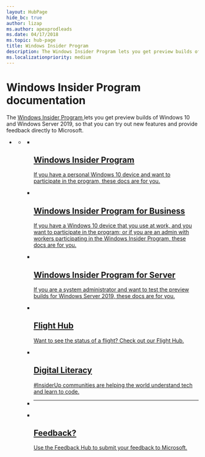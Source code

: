 ```yaml
---
layout: HubPage
hide_bc: true
author: lizap
ms.author: apexprodleads
ms.date: 04/17/2018
ms.topic: hub-page
title: Windows Insider Program
description: The Windows Insider Program lets you get preview builds of Windows 10 and Windows Server 2019, and provide feedback directly to Microsoft.
ms.localizationpriority: medium
---
```


<div id="main" class="v2">
<div class="container">
    <h1>Windows Insider Program documentation</h1>
    <p>The <a href="https://insider.windows.com/" <b>Windows Insider Program </b></a> lets you get preview builds of Windows 10 and Windows Server 2019, so that you can try out new features and  provide feedback directly to Microsoft.</p>
    <p> </p>
    <ul class="pivots">
        <li>
            <a href="#main"></a>
            <ul id="main">
                <li>
                    <a href="#mainPanel"></a>
                    <ul id="mainPanel" class="cardsF">
                        <li>
                            <a href="/windows-insider/at-home/">
                            <div class="cardSize">
                                <div class="cardPadding">
                                    <div class="card">
                                        <div class="cardImageOuter">
                                            <div class="cardImage">
                                                <img src="https://docs.microsoft.com/media/common/i_whats-new.svg" alt="" />
                                            </div>
                                        </div>
                                        <div class="cardText">
                                            <h2>Windows Insider Program</h2>
                                            <p>If you have a personal Windows 10 device and want to participate in the program, these docs are for you.</p>
                                        </div>
                                    </div>
                                </div>
                            </div>
                            </a>
                        </li>
                        <li>
                            <a href="/windows-insider/at-work-pro/">
                            <div class="cardSize">
                                <div class="cardPadding">
                                    <div class="card">
                                        <div class="cardImageOuter">
                                            <div class="cardImage">
                                                <img src="https://docs.microsoft.com/media/common/i_management.svg" alt="" />
                                            </div>
                                        </div>
                                        <div class="cardText">
                                            <h2>Windows Insider Program for Business</h2>
                                            <p>If you have a Windows 10 device that you use at work, and you want to participate in the program; or if you are an admin with workers participating in the Windows Insider Program, these docs are for you.</p>
                                        </div>
                                    </div>
                                </div>
                            </div>
                            </a>
                        </li>
                        <li>
                            <a href="/windows-insider/at-work/">
                            <div class="cardSize">
                                <div class="cardPadding">
                                    <div class="card">
                                        <div class="cardImageOuter">
                                            <div class="cardImage">
                                                <img src="https://docs.microsoft.com/media/common/i_server.svg" alt="" />
                                            </div>
                                        </div>
                                        <div class="cardText">
                                            <h2>Windows Insider Program for Server</h2>
                                            <p>If you are a system administrator and want to test the preview builds for Windows Server 2019, these docs are for you.</p>
                                        </div>
                                    </div>
                                </div>
                            </div>
                            </a>
                        </li>
                       <li>
                            <a href="/windows-insider/flight-hub">
                            <div class="cardSize">
                                <div class="cardPadding">
                                    <div class="card">
                                        <div class="cardImageOuter">
                                            <div class="cardImage">
                                                <img src="https://docs.microsoft.com/media/common/i_get-started.svg" alt="" />
                                            </div>
                                        </div>
                                        <div class="cardText">
                                            <h2>Flight Hub</h2>
                                            <p>Want to see the status of a flight? Check out our Flight Hub.</p>
                                        </div>
                                    </div>
                                </div>
                            </div>
                            </a>
                        </li>
                        <li>
                            <a href="/windows-insider/at-home/digital-literacy/">
                            <div class="cardSize">
                                <div class="cardPadding">
                                    <div class="card">
                                        <div class="cardImageOuter">
                                            <div class="cardImage">
                                                <img src="https://docs.microsoft.com/media/common/i_configure-teams.svg" alt="" />
                                            </div>
                                        </div>
                                        <div class="cardText">
                                            <h2>Digital Literacy</h2>
                                            <p>#InsiderUp communities are helping the world understand tech and learn to code.</p>
                                        </div>
                                    </div>
                                </div>
                            </div>
                            </a>
                        </li>
                        <li class="fullSpan">
                            <hr />
                        </li>
                        <li>
                            <a href="https://support.microsoft.com/help/4021566/windows-10-send-feedback-to-microsoft-with-feedback-hub-app">
                            <div class="cardSize">
                                <div class="cardPadding">
                                    <div class="card">
                                        <div class="cardImageOuter">
                                            <div class="cardImage">
                                                <img src="https://docs.microsoft.com/media/common/i_feedback.svg" alt="" />
                                            </div>
                                        </div>
                                        <div class="cardText">
                                            <h2>Feedback?</h2>
                                            <p>Use the Feedback Hub to submit your feedback to Microsoft.</p>
                                        </div>
                                    </div>
                                </div>
                            </div>
                            </a>
                        </li>
                    </ul>
                </li>
            </ul>
        </li>
    </ul>
</div>
